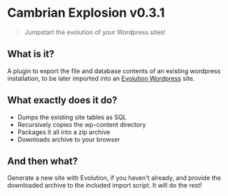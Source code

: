# Cambrian Explosion v0.3.1
> Jumpstart the evolution of your Wordpress sites!

## What is it?
A plugin to export the file and database contents of an existing wordpress installation, to be later imported into an [Evolution Wordpress](https://github.com/evolution/wordpress) site.

## What exactly does it do?
* Dumps the existing site tables as SQL
* Recursively copies the wp-content directory
* Packages it all into a zip archive
* Downloads archive to your browser

## And then what?
Generate a new site with Evolution, if you haven't already, and provide the downloaded archive to the included import script. It will do the rest!
